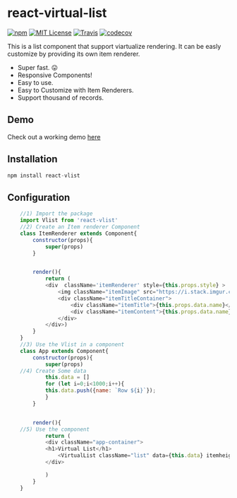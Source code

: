 # react-virtual-list
[![npm](https://img.shields.io/npm/v/react-vlist.svg?style=flat-square)](http://npm.im/react-vlist)
[![MIT License](https://img.shields.io/npm/l/react-list.svg?style=flat-square)](http://opensource.org/licenses/MIT)
[![Travis](https://travis-ci.org/guiqui/react-virtual-list.svg?branch=master&style=flat-square)](https://travis-ci.org/guiqui/react-virtual-list)
[![codecov](https://codecov.io/gh/guiqui/react-virtual-list/branch/master/graph/badge.svg)](https://codecov.io/gh/guiqui/react-virtual-list)

This is a list component that support viartualize rendering.
It can be easly customize by providing its own item renderer.

- Super fast. 😛
- Responsive Components!
- Easy to use.
- Easy to Customize with Item Renderers.
- Support thousand of records.
## Demo
Check out a working demo [here](https://guiqui.github.io/react-virtual-list/index.html)

## Installation
```javascript
npm install react-vlist
```
## Configuration

```javascript
    //1) Import the package
    import Vlist from 'react-vlist'
    //2) Create an Item renderer Component
    class ItemRenderer extends Component{
        constructor(props){    
            super(props)
        }


        render(){
            return (
            <div  className='itemRenderer' style={this.props.style} >
                <img className="itemImage" src="https://i.stack.imgur.com/4QkvN.jpg?s=64&g=1" />
                <div className="itemTitleContainer">  
                    <div className="itemTitle">{this.props.data.name}</div>
                    <div className="itemContent">{this.props.data.name}</div>
                </div>
            </div>)
        }
    }
    //3) Use the Vlist in a component
    class App extends Component{
        constructor(props){
            super(props)
    //4) Create Some data
            this.data = []
            for (let i=0;i<1000;i++){
            this.data.push({name: `Row ${i}`});
            }
        }


        render(){
    //5) Use the component 
            return (
            <div className="app-container">
            <h1>Virtual List</h1>
                <VirtualList className="list" data={this.data} itemheight={50} itemRenderer={ItemRenderer}/>
            </div>

            )
        }
    }
```
